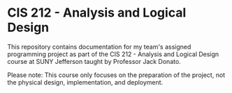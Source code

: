 # CIS 212 - Analysis and Logical Design
This repository contains documentation for my team's assigned programming project as part of the CIS 212 - Analysis and Logical Design course at SUNY Jefferson taught by Professor Jack Donato.

Please note: This course only focuses on the preparation of the project, not the physical design, implementation, and deployment.
